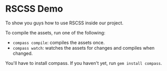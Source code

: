 # RSCSS Demo
To show you guys how to use RSCSS inside our project.

To compile the assets, run one of the following:

- `compass compile`: compiles the assets once.
- `compass watch`: watches the assets for changes and compiles when changed.

You'll have to install compass. If you haven't yet, run `gem install compass`.
